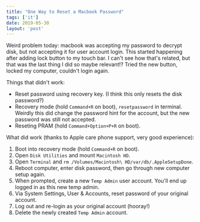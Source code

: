 ```yaml
---
title: "One Way to Reset a Macbook Password"
tags: ['it']
date: 2019-05-30
layout: 'post'
---
```


Weird problem today: macbook was accepting my password to decrypt disk, but not
accepting it for user account login. This started happening after adding lock
button to my touch bar. I can't see how that's related, but that was the last
thing I did so maybe relevant!? Tried the new button, locked my computer,
couldn't login again.

Things that didn't work:

* Reset password using recovery key. (I think this only resets the disk password?)
* Recovery mode (hold `Command+R` on boot), `resetpassword` in terminal. Weirdly
  this did change the password hint for the account, but the new password was
  still not accepted.
* Reseting PRAM (hold `Command+Option+P+R` on boot).

What did work (thanks to Apple care phone support, very good experience):

1. Boot into recovery mode (hold `Command+R` on boot).
2. Open `Disk Utilities` and mount `Macintosh HD`.
3. Open `Terminal` and `rm /Volumes/Macintosh\ HD/var/db/.AppleSetupDone`.
4. Reboot computer, enter disk password, then go through new computer setup
   again.
5. When prompted, create a new `Temp Admin` user account. You'll end up logged
   in as this new temp admin.
6. Via System Settings, User & Accounts, reset password of your original account.
7. Log out and re-login as your original account (hooray!)
8. Delete the newly created `Temp Admin` account.
